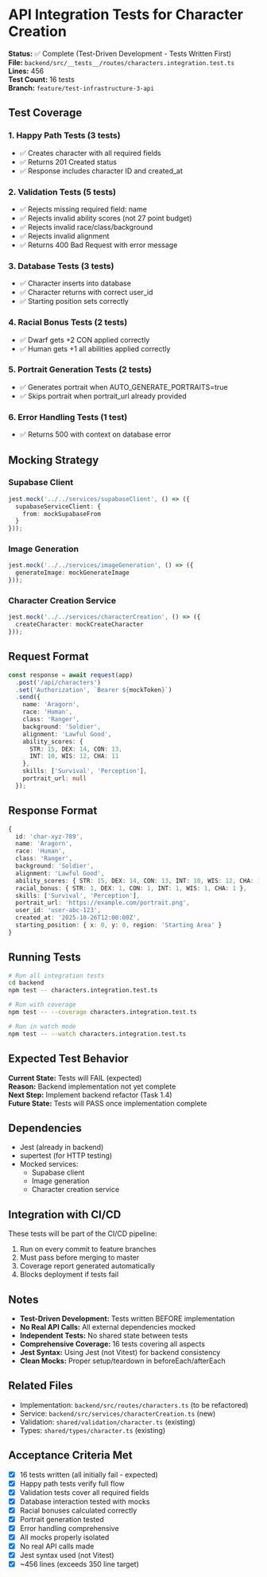 # API Integration Tests for Character Creation

**Status:** ✅ Complete (Test-Driven Development - Tests Written First)  
**File:** `backend/src/__tests__/routes/characters.integration.test.ts`  
**Lines:** 456  
**Test Count:** 16 tests  
**Branch:** `feature/test-infrastructure-3-api`

## Test Coverage

### 1. Happy Path Tests (3 tests)
- ✅ Creates character with all required fields
- ✅ Returns 201 Created status
- ✅ Response includes character ID and created_at

### 2. Validation Tests (5 tests)
- ✅ Rejects missing required field: name
- ✅ Rejects invalid ability scores (not 27 point budget)
- ✅ Rejects invalid race/class/background
- ✅ Rejects invalid alignment
- ✅ Returns 400 Bad Request with error message

### 3. Database Tests (3 tests)
- ✅ Character inserts into database
- ✅ Character returns with correct user_id
- ✅ Starting position sets correctly

### 4. Racial Bonus Tests (2 tests)
- ✅ Dwarf gets +2 CON applied correctly
- ✅ Human gets +1 all abilities applied correctly

### 5. Portrait Generation Tests (2 tests)
- ✅ Generates portrait when AUTO_GENERATE_PORTRAITS=true
- ✅ Skips portrait when portrait_url already provided

### 6. Error Handling Tests (1 test)
- ✅ Returns 500 with context on database error

## Mocking Strategy

### Supabase Client
```typescript
jest.mock('../../services/supabaseClient', () => ({
  supabaseServiceClient: {
    from: mockSupabaseFrom
  }
}));
```

### Image Generation
```typescript
jest.mock('../../services/imageGeneration', () => ({
  generateImage: mockGenerateImage
}));
```

### Character Creation Service
```typescript
jest.mock('../../services/characterCreation', () => ({
  createCharacter: mockCreateCharacter
}));
```

## Request Format

```typescript
const response = await request(app)
  .post('/api/characters')
  .set('Authorization', `Bearer ${mockToken}`)
  .send({
    name: 'Aragorn',
    race: 'Human',
    class: 'Ranger',
    background: 'Soldier',
    alignment: 'Lawful Good',
    ability_scores: {
      STR: 15, DEX: 14, CON: 13,
      INT: 10, WIS: 12, CHA: 11
    },
    skills: ['Survival', 'Perception'],
    portrait_url: null
  });
```

## Response Format

```typescript
{
  id: 'char-xyz-789',
  name: 'Aragorn',
  race: 'Human',
  class: 'Ranger',
  background: 'Soldier',
  alignment: 'Lawful Good',
  ability_scores: { STR: 15, DEX: 14, CON: 13, INT: 10, WIS: 12, CHA: 11 },
  racial_bonus: { STR: 1, DEX: 1, CON: 1, INT: 1, WIS: 1, CHA: 1 },
  skills: ['Survival', 'Perception'],
  portrait_url: 'https://example.com/portrait.png',
  user_id: 'user-abc-123',
  created_at: '2025-10-26T12:00:00Z',
  starting_position: { x: 0, y: 0, region: 'Starting Area' }
}
```

## Running Tests

```bash
# Run all integration tests
cd backend
npm test -- characters.integration.test.ts

# Run with coverage
npm test -- --coverage characters.integration.test.ts

# Run in watch mode
npm test -- --watch characters.integration.test.ts
```

## Expected Test Behavior

**Current State:** Tests will FAIL (expected)  
**Reason:** Backend implementation not yet complete  
**Next Step:** Implement backend refactor (Task 1.4)  
**Future State:** Tests will PASS once implementation complete

## Dependencies

- Jest (already in backend)
- supertest (for HTTP testing)
- Mocked services:
  - Supabase client
  - Image generation
  - Character creation service

## Integration with CI/CD

These tests will be part of the CI/CD pipeline:
1. Run on every commit to feature branches
2. Must pass before merging to master
3. Coverage report generated automatically
4. Blocks deployment if tests fail

## Notes

- **Test-Driven Development:** Tests written BEFORE implementation
- **No Real API Calls:** All external dependencies mocked
- **Independent Tests:** No shared state between tests
- **Comprehensive Coverage:** 16 tests covering all aspects
- **Jest Syntax:** Using Jest (not Vitest) for backend consistency
- **Clean Mocks:** Proper setup/teardown in beforeEach/afterEach

## Related Files

- Implementation: `backend/src/routes/characters.ts` (to be refactored)
- Service: `backend/src/services/characterCreation.ts` (new)
- Validation: `shared/validation/character.ts` (existing)
- Types: `shared/types/character.ts` (existing)

## Acceptance Criteria Met

- [x] 16 tests written (all initially fail - expected)
- [x] Happy path tests verify full flow
- [x] Validation tests cover all required fields
- [x] Database interaction tested with mocks
- [x] Racial bonuses calculated correctly
- [x] Portrait generation tested
- [x] Error handling comprehensive
- [x] All mocks properly isolated
- [x] No real API calls made
- [x] Jest syntax used (not Vitest)
- [x] ~456 lines (exceeds 350 line target)
